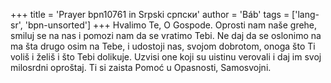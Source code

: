 +++
title = 'Prayer bpn10761 in Srpski српски'
author = 'Báb'
tags = ['lang-sr', 'bpn-unsorted']
+++
Hvalimo Te, O Gospode. Oprosti nam naše grehe, smiluj se na nas i pomozi nam da se vratimo Tebi. Ne daj da se oslonimo na ma šta drugo osim na Tebe, i udostoji nas, svojom dobrotom, onoga što Ti voliš i želiš i što Tebi dolikuje. Uzvisi one koji su uistinu verovali i daj im svoj milosrdni oproštaj.
Ti si zaista Pomoć u Opasnosti, Samosvojni.
